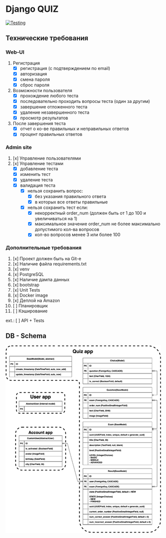 # Django QUIZ

[![Testing](https://github.com/futinuti/django_QUIZ/actions/workflows/test.yml/badge.svg)](https://github.com/futinuti/django_QUIZ/actions/workflows/test.yml)

## Технические требования  
### Web-UI
  1. Регистрация
      - [x] регистрация (с подтверждением по email)
      - [x] авторизация
      - [x] смена пароля
      - [x] сброс пароля
    
  2. Возможности пользователя
      - [x] прохождение любого теста
      - [x] последовательно проходить вопросы теста (один за другим)
      - [x] завершение отложенного теста
      - [x] удаление незавершенного теста 
      - [x] просмотр результатов
    
  3. После завершения теста
      - [x] отчет о ко-ве правильных и неправильных ответов
      - [x] процент правильных ответов

### Admin site
  1. [x] Управление пользователями
  2. [x] Управление тестами
      - [x] добавление теста
      - [x] изменить тест
      - [x] удаление теста
      - [x] валидация теста
        - [x] нельзя сохранить вопрос:
            - [x] без указания правильного ответа
            - [x] в которых все ответы правильные
        - [x] нельзя сохранить тест если:
            - [x] некорректный order_num (должен быть от 1 до 100 и увеличиваться на 1)
            - [x] максимальное значение order_num не более максимально допустимого кол-ва вопросов
            - [x] кол-во вопросов менее 3 или более 100

### Дополнительные требования
1. [x] Проект должен быть на Git-е
2. [x] Наличие файла requirements.txt
3. [x] venv
4. [x] PostgreSQL
5. [x] Наличие дампа данных
6. [x] bootstrap
7. [x] Unit Tests
8. [x] Docker image
9. [x] Деплой на Amazon
10. [ ] Планировщик
11. [ ] Кэширование


ext.: [ ] API + Tests

## DB - Schema
![db](db_schema.png)
